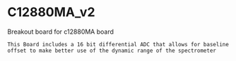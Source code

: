 # C12880MA_v2
Breakout board for c12880MA board 


``` This Board includes a 16 bit differential ADC that allows for baseline offset to make better use of the dynamic range of the spectrometer ```

